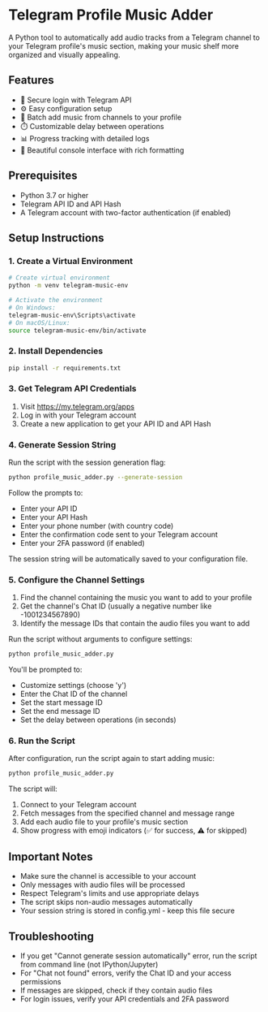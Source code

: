 # Telegram Profile Music Adder

A Python tool to automatically add audio tracks from a Telegram channel to your Telegram profile's music section, making your music shelf more organized and visually appealing.

## Features

- 🔐 Secure login with Telegram API
- ⚙️ Easy configuration setup
- 🎵 Batch add music from channels to your profile
- ⏱️ Customizable delay between operations
- 📊 Progress tracking with detailed logs
- 🎨 Beautiful console interface with rich formatting

## Prerequisites

- Python 3.7 or higher
- Telegram API ID and API Hash
- A Telegram account with two-factor authentication (if enabled)

## Setup Instructions

### 1. Create a Virtual Environment

```bash
# Create virtual environment
python -m venv telegram-music-env

# Activate the environment
# On Windows:
telegram-music-env\Scripts\activate
# On macOS/Linux:
source telegram-music-env/bin/activate
```

### 2. Install Dependencies

```bash
pip install -r requirements.txt
```




### 3. Get Telegram API Credentials

1. Visit https://my.telegram.org/apps
2. Log in with your Telegram account
3. Create a new application to get your API ID and API Hash

### 4. Generate Session String

Run the script with the session generation flag:

```bash
python profile_music_adder.py --generate-session
```

Follow the prompts to:
- Enter your API ID
- Enter your API Hash  
- Enter your phone number (with country code)
- Enter the confirmation code sent to your Telegram account
- Enter your 2FA password (if enabled)

The session string will be automatically saved to your configuration file.

### 5. Configure the Channel Settings

1. Find the channel containing the music you want to add to your profile
2. Get the channel's Chat ID (usually a negative number like -1001234567890)
3. Identify the message IDs that contain the audio files you want to add

Run the script without arguments to configure settings:

```bash
python profile_music_adder.py
```

You'll be prompted to:
- Customize settings (choose 'y')
- Enter the Chat ID of the channel
- Set the start message ID
- Set the end message ID  
- Set the delay between operations (in seconds)

### 6. Run the Script

After configuration, run the script again to start adding music:

```bash
python profile_music_adder.py
```

The script will:
1. Connect to your Telegram account
2. Fetch messages from the specified channel and message range
3. Add each audio file to your profile's music section
4. Show progress with emoji indicators (✅ for success, ⚠️ for skipped)

## Important Notes

- Make sure the channel is accessible to your account
- Only messages with audio files will be processed
- Respect Telegram's limits and use appropriate delays
- The script skips non-audio messages automatically
- Your session string is stored in config.yml - keep this file secure

## Troubleshooting

- If you get "Cannot generate session automatically" error, run the script from command line (not IPython/Jupyter)
- For "Chat not found" errors, verify the Chat ID and your access permissions
- If messages are skipped, check if they contain audio files
- For login issues, verify your API credentials and 2FA password

